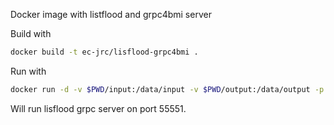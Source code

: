 Docker image with listflood and grpc4bmi server

Build with
```bash
docker build -t ec-jrc/lisflood-grpc4bmi .
```

Run with
```bash
docker run -d -v $PWD/input:/data/input -v $PWD/output:/data/output -p 55551:55555 ec-jrc/lisflood-grpc4bmi:latest
```
Will run lisflood grpc server on port 55551.
